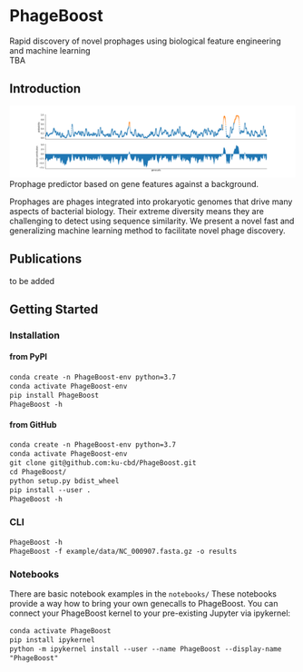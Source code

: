 # PhageBoost
Rapid discovery of novel prophages using biological feature engineering and machine learning  
TBA  

## Introduction 
![Predictions](fig1a.png)
Prophage predictor based on gene features against a background. 

Prophages are phages integrated into prokaryotic genomes that drive many aspects of bacterial biology.  Their extreme diversity means they are challenging to detect using sequence similarity. We present a novel fast and generalizing machine learning method to facilitate novel phage discovery.

## Publications

to be added  


## Getting Started
### Installation
#### from PyPI
```
conda create -n PhageBoost-env python=3.7 
conda activate PhageBoost-env
pip install PhageBoost 
PhageBoost -h
```

#### from GitHub

```
conda create -n PhageBoost-env python=3.7 
conda activate PhageBoost-env 
git clone git@github.com:ku-cbd/PhageBoost.git 
cd PhageBoost/ 
python setup.py bdist_wheel 
pip install --user . 
PhageBoost -h
```

### CLI 
```
PhageBoost -h
PhageBoost -f example/data/NC_000907.fasta.gz -o results
```
### Notebooks
There are basic notebook examples in the ```notebooks/```
These notebooks provide a way how to bring your own genecalls to PhageBoost.
You can connect your PhageBoost kernel to your pre-existing Jupyter via ipykernel:

```
conda activate PhageBoost
pip install ipykernel
python -m ipykernel install --user --name PhageBoost --display-name "PhageBoost" 
```
